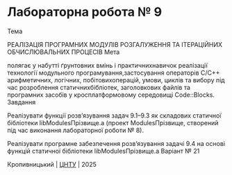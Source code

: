 ﻿# Лабораторна робота № 9

Тема

РЕАЛІЗАЦІЯ ПРОГРАМНИХ МОДУЛІВ РОЗГАЛУЖЕННЯ ТА ІТЕРАЦІЙНИХ ОБЧИСЛЮВАЛЬНИХ ПРОЦЕСІВ
Мета

полягає у набутті ґрунтовних вмінь і практичнихнавичок реалізації технології модульного програмування,застосування операторів С/С++ арифметичних, логічних, побітовихоперацій, умови, циклів та вибору під час розроблення статичнихбібліотек, заголовкових файлів та програмних засобів у кросплатформовому середовищі Code::Blocks.
Завдання

Реалізувати функції розв’язування задач 9.1–9.3 як складових статичної бібліотеки libModulesПрізвище.а (проект ModulesПрізвище, створений під час виконання лабораторної роботи № 8).

Реалізувати програмне забезпечення розв’язування задачі 9.4 на основі функцій статичної бібліотеки libModulesПрізвище.а
Варіант № 21


Кропивницький | <a href="http://www.kntu.kr.ua/">ЦНТУ</a> | 2025
